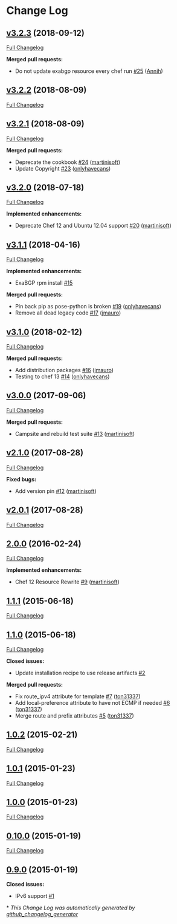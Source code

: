 # Change Log

## [v3.2.3](https://github.com/dnsimple/chef-exabgp/tree/v3.2.3) (2018-09-12)
[Full Changelog](https://github.com/dnsimple/chef-exabgp/compare/v3.2.2...v3.2.3)

**Merged pull requests:**

- Do not update exabgp resource every chef run [\#25](https://github.com/dnsimple/chef-exabgp/pull/25) ([Annih](https://github.com/Annih))

## [v3.2.2](https://github.com/dnsimple/chef-exabgp/tree/v3.2.2) (2018-08-09)
[Full Changelog](https://github.com/dnsimple/chef-exabgp/compare/v3.2.1...v3.2.2)

## [v3.2.1](https://github.com/dnsimple/chef-exabgp/tree/v3.2.1) (2018-08-09)
[Full Changelog](https://github.com/dnsimple/chef-exabgp/compare/v3.2.0...v3.2.1)

**Merged pull requests:**

- Deprecate the cookbook [\#24](https://github.com/dnsimple/chef-exabgp/pull/24) ([martinisoft](https://github.com/martinisoft))
- Update Copyright [\#23](https://github.com/dnsimple/chef-exabgp/pull/23) ([onlyhavecans](https://github.com/onlyhavecans))

## [v3.2.0](https://github.com/dnsimple/chef-exabgp/tree/v3.2.0) (2018-07-18)
[Full Changelog](https://github.com/dnsimple/chef-exabgp/compare/v3.1.1...v3.2.0)

**Implemented enhancements:**

- Deprecate Chef 12 and Ubuntu 12.04 support [\#20](https://github.com/dnsimple/chef-exabgp/pull/20) ([martinisoft](https://github.com/martinisoft))

## [v3.1.1](https://github.com/dnsimple/chef-exabgp/tree/v3.1.1) (2018-04-16)
[Full Changelog](https://github.com/dnsimple/chef-exabgp/compare/v3.1.0...v3.1.1)

**Implemented enhancements:**

- ExaBGP rpm install [\#15](https://github.com/dnsimple/chef-exabgp/issues/15)

**Merged pull requests:**

- Pin back pip as pose-python is broken [\#19](https://github.com/dnsimple/chef-exabgp/pull/19) ([onlyhavecans](https://github.com/onlyhavecans))
- Remove all dead legacy code [\#17](https://github.com/dnsimple/chef-exabgp/pull/17) ([jmauro](https://github.com/jmauro))

## [v3.1.0](https://github.com/dnsimple/chef-exabgp/tree/v3.1.0) (2018-02-12)
[Full Changelog](https://github.com/dnsimple/chef-exabgp/compare/v3.0.0...v3.1.0)

**Merged pull requests:**

- Add distribution packages [\#16](https://github.com/dnsimple/chef-exabgp/pull/16) ([jmauro](https://github.com/jmauro))
- Testing to chef 13 [\#14](https://github.com/dnsimple/chef-exabgp/pull/14) ([onlyhavecans](https://github.com/onlyhavecans))

## [v3.0.0](https://github.com/dnsimple/chef-exabgp/tree/v3.0.0) (2017-09-06)
[Full Changelog](https://github.com/dnsimple/chef-exabgp/compare/v2.1.0...v3.0.0)

**Merged pull requests:**

- Campsite and rebuild test suite [\#13](https://github.com/dnsimple/chef-exabgp/pull/13) ([martinisoft](https://github.com/martinisoft))

## [v2.1.0](https://github.com/dnsimple/chef-exabgp/tree/v2.1.0) (2017-08-28)
[Full Changelog](https://github.com/dnsimple/chef-exabgp/compare/v2.0.1...v2.1.0)

**Fixed bugs:**

- Add version pin [\#12](https://github.com/dnsimple/chef-exabgp/pull/12) ([martinisoft](https://github.com/martinisoft))

## [v2.0.1](https://github.com/dnsimple/chef-exabgp/tree/v2.0.1) (2017-08-28)
[Full Changelog](https://github.com/dnsimple/chef-exabgp/compare/2.0.0...v2.0.1)

## [2.0.0](https://github.com/dnsimple/chef-exabgp/tree/2.0.0) (2016-02-24)
[Full Changelog](https://github.com/dnsimple/chef-exabgp/compare/1.1.1...2.0.0)

**Implemented enhancements:**

- Chef 12 Resource Rewrite [\#9](https://github.com/dnsimple/chef-exabgp/pull/9) ([martinisoft](https://github.com/martinisoft))

## [1.1.1](https://github.com/dnsimple/chef-exabgp/tree/1.1.1) (2015-06-18)
[Full Changelog](https://github.com/dnsimple/chef-exabgp/compare/1.1.0...1.1.1)

## [1.1.0](https://github.com/dnsimple/chef-exabgp/tree/1.1.0) (2015-06-18)
[Full Changelog](https://github.com/dnsimple/chef-exabgp/compare/1.0.2...1.1.0)

**Closed issues:**

- Update installation recipe to use release artifacts [\#2](https://github.com/dnsimple/chef-exabgp/issues/2)

**Merged pull requests:**

- Fix route\_ipv4 attribute for template [\#7](https://github.com/dnsimple/chef-exabgp/pull/7) ([ton31337](https://github.com/ton31337))
- Add local-preference attribute to have not ECMP if needed [\#6](https://github.com/dnsimple/chef-exabgp/pull/6) ([ton31337](https://github.com/ton31337))
- Merge route and prefix attributes [\#5](https://github.com/dnsimple/chef-exabgp/pull/5) ([ton31337](https://github.com/ton31337))

## [1.0.2](https://github.com/dnsimple/chef-exabgp/tree/1.0.2) (2015-02-21)
[Full Changelog](https://github.com/dnsimple/chef-exabgp/compare/1.0.1...1.0.2)

## [1.0.1](https://github.com/dnsimple/chef-exabgp/tree/1.0.1) (2015-01-23)
[Full Changelog](https://github.com/dnsimple/chef-exabgp/compare/1.0.0...1.0.1)

## [1.0.0](https://github.com/dnsimple/chef-exabgp/tree/1.0.0) (2015-01-23)
[Full Changelog](https://github.com/dnsimple/chef-exabgp/compare/0.10.0...1.0.0)

## [0.10.0](https://github.com/dnsimple/chef-exabgp/tree/0.10.0) (2015-01-19)
[Full Changelog](https://github.com/dnsimple/chef-exabgp/compare/0.9.0...0.10.0)

## [0.9.0](https://github.com/dnsimple/chef-exabgp/tree/0.9.0) (2015-01-19)
**Closed issues:**

- IPv6 support [\#1](https://github.com/dnsimple/chef-exabgp/issues/1)



\* *This Change Log was automatically generated by [github_changelog_generator](https://github.com/skywinder/Github-Changelog-Generator)*